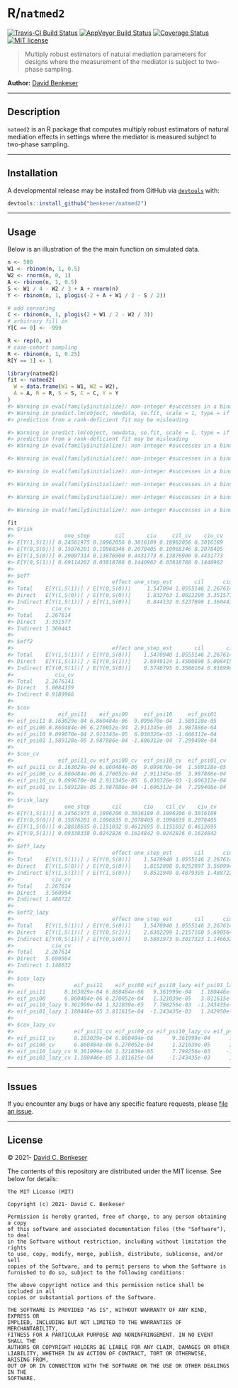 
# R/`natmed2`

[![Travis-CI Build
Status](https://travis-ci.org/benkeser/natmed2.svg?branch=master)](https://travis-ci.org/benkeser/natmed2)
[![AppVeyor Build
Status](https://ci.appveyor.com/api/projects/status/github/benkeser/natmed2?branch=master&svg=true)](https://ci.appveyor.com/project/benkeser/natmed2)
[![Coverage
Status](https://img.shields.io/codecov/c/github/benkeser/natmed2/master.svg)](https://codecov.io/github/benkeser/natmed2?branch=master)
[![MIT
license](http://img.shields.io/badge/license-MIT-brightgreen.svg)](http://opensource.org/licenses/MIT)

> Multiply robust estimators of natural mediation parameters for designs
> where the measurement of the mediator is subject to two-phase
> sampling.

**Author:** [David
Benkeser](https://www.sph.emory.edu/faculty/profile/#!dbenkes)

------------------------------------------------------------------------

## Description

`natmed2` is an R package that computes multiply robust estimators of
natural mediation effects in settings where the mediator is measured
subject to two-phase sampling.

------------------------------------------------------------------------

## Installation

<!-- 
Install the current stable release from
[CRAN](https://cran.r-project.org/) via


```r
install.packages("natmed2")
```
 -->

A developmental release may be installed from GitHub via
[`devtools`](https://www.rstudio.com/products/rpackages/devtools/) with:

``` r
devtools::install_github("benkeser/natmed2")
```

------------------------------------------------------------------------

## Usage

Below is an illustration of the the main function on simulated data.

``` r
n <- 500
W1 <- rbinom(n, 1, 0.5)
W2 <- rnorm(n, 0, 1)
A <- rbinom(n, 1, 0.5)
S <- W1 / 4 - W2 / 3 + A + rnorm(n)
Y <- rbinom(n, 1, plogis(-2 + A + W1 / 2 - S / 2))

# add censoring
C <- rbinom(n, 1, plogis(2 + W1 / 2 - W2 / 3))
# arbitrary fill in
Y[C == 0] <- -999

R <- rep(0, n)
# case-cohort sampling
R <- rbinom(n, 1, 0.25)
R[Y == 1] <- 1

library(natmed2)
fit <- natmed2(
  W = data.frame(W1 = W1, W2 = W2), 
  A = A, R = R, S = S, C = C, Y = Y
)
#> Warning in eval(family$initialize): non-integer #successes in a binomial glm!
#> Warning in predict.lm(object, newdata, se.fit, scale = 1, type = if (type == :
#> prediction from a rank-deficient fit may be misleading

#> Warning in predict.lm(object, newdata, se.fit, scale = 1, type = if (type == :
#> prediction from a rank-deficient fit may be misleading
#> Warning in eval(family$initialize): non-integer #successes in a binomial glm!

#> Warning in eval(family$initialize): non-integer #successes in a binomial glm!

#> Warning in eval(family$initialize): non-integer #successes in a binomial glm!

#> Warning in eval(family$initialize): non-integer #successes in a binomial glm!

#> Warning in eval(family$initialize): non-integer #successes in a binomial glm!

#> Warning in eval(family$initialize): non-integer #successes in a binomial glm!

fit
#> $risk
#>                one_step        cil       ciu     cil_cv    ciu_cv
#> E[Y(1,S(1))] 0.24561975 0.18962056 0.3016189 0.18962056 0.3016189
#> E[Y(0,S(0))] 0.15876201 0.10968346 0.2078405 0.10968346 0.2078405
#> E[Y(1,S(0))] 0.29097314 0.13876900 0.4431773 0.13876900 0.4431773
#> E[Y(0,S(1))] 0.09114202 0.03818788 0.1440962 0.03818788 0.1440962
#> 
#> $eff
#>                               effect one_step_est       cil      ciu    cil_cv
#> Total    E[Y(1,S(1))] / E[Y(0,S(0))]     1.547094 1.0555146 2.267614 1.0555146
#> Direct   E[Y(1,S(0))] / E[Y(0,S(0))]     1.832763 1.0022209 3.351577 1.0022209
#> Indirect E[Y(1,S(1))] / E[Y(1,S(0))]     0.844132 0.5237696 1.360443 0.5237696
#>            ciu_cv
#> Total    2.267614
#> Direct   3.351577
#> Indirect 1.360443
#> 
#> $eff2
#>                               effect one_step_est       cil       ciu    cil_cv
#> Total    E[Y(1,S(1))] / E[Y(0,S(0))]    1.5470940 1.0555146 2.2676141 1.0555146
#> Direct   E[Y(1,S(1))] / E[Y(0,S(1))]    2.6949124 1.4500698 5.0084159 1.4500698
#> Indirect E[Y(0,S(1))] / E[Y(0,S(0))]    0.5740795 0.3586164 0.9189966 0.3586164
#>             ciu_cv
#> Total    2.2676141
#> Direct   5.0084159
#> Indirect 0.9189966
#> 
#> $cov
#>              eif_psi11    eif_psi00     eif_psi10     eif_psi01
#> eif_psi11 8.163029e-04 6.860484e-06  9.099670e-04  1.589128e-05
#> eif_psi00 6.860484e-06 6.270052e-04  2.911345e-05  3.987886e-04
#> eif_psi10 9.099670e-04 2.911345e-05  6.030326e-03 -1.606312e-04
#> eif_psi01 1.589128e-05 3.987886e-04 -1.606312e-04  7.299408e-04
#> 
#> $cov_cv
#>              eif_psi11_cv eif_psi00_cv  eif_psi10_cv  eif_psi01_cv
#> eif_psi11_cv 8.163029e-04 6.860484e-06  9.099670e-04  1.589128e-05
#> eif_psi00_cv 6.860484e-06 6.270052e-04  2.911345e-05  3.987886e-04
#> eif_psi10_cv 9.099670e-04 2.911345e-05  6.030326e-03 -1.606312e-04
#> eif_psi01_cv 1.589128e-05 3.987886e-04 -1.606312e-04  7.299408e-04
#> 
#> $risk_lazy
#>                one_step       cil       ciu    cil_cv    ciu_cv
#> E[Y(1,S(1))] 0.24561975 0.1896206 0.3016189 0.1896206 0.3016189
#> E[Y(0,S(0))] 0.15876201 0.1096835 0.2078405 0.1096835 0.2078405
#> E[Y(1,S(0))] 0.28818635 0.1151032 0.4612695 0.1151032 0.4612695
#> E[Y(0,S(1))] 0.09338338 0.0242826 0.1624842 0.0242826 0.1624842
#> 
#> $eff_lazy
#>                               effect one_step_est       cil      ciu    cil_cv
#> Total    E[Y(1,S(1))] / E[Y(0,S(0))]    1.5470940 1.0555146 2.267614 1.0555146
#> Direct   E[Y(1,S(0))] / E[Y(0,S(0))]    1.8152098 0.9252997 3.560994 0.9252997
#> Indirect E[Y(1,S(1))] / E[Y(1,S(0))]    0.8522949 0.4879395 1.488722 0.4879395
#>            ciu_cv
#> Total    2.267614
#> Direct   3.560994
#> Indirect 1.488722
#> 
#> $eff2_lazy
#>                               effect one_step_est       cil      ciu    cil_cv
#> Total    E[Y(1,S(1))] / E[Y(0,S(0))]    1.5470940 1.0555146 2.267614 1.0555146
#> Direct   E[Y(1,S(1))] / E[Y(0,S(1))]    2.6302299 1.2157160 5.690564 1.2157160
#> Indirect E[Y(0,S(1))] / E[Y(0,S(0))]    0.5881973 0.3017323 1.146632 0.3017323
#>            ciu_cv
#> Total    2.267614
#> Direct   5.690564
#> Indirect 1.146632
#> 
#> $cov_lazy
#>                   eif_psi11    eif_psi00 eif_psi10_lazy eif_psi01_lazy
#> eif_psi11      8.163029e-04 6.860484e-06   9.361999e-04   1.180446e-05
#> eif_psi00      6.860484e-06 6.270052e-04   1.321039e-05   3.811615e-04
#> eif_psi10_lazy 9.361999e-04 1.321039e-05   7.798256e-03  -1.243435e-03
#> eif_psi01_lazy 1.180446e-05 3.811615e-04  -1.243435e-03   1.242950e-03
#> 
#> $cov_lazy_cv
#>                   eif_psi11_cv eif_psi00_cv eif_psi10_lazy_cv eif_psi01_lazy_cv
#> eif_psi11_cv      8.163029e-04 6.860484e-06      9.361999e-04      1.180446e-05
#> eif_psi00_cv      6.860484e-06 6.270052e-04      1.321039e-05      3.811615e-04
#> eif_psi10_lazy_cv 9.361999e-04 1.321039e-05      7.798256e-03     -1.243435e-03
#> eif_psi01_lazy_cv 1.180446e-05 3.811615e-04     -1.243435e-03      1.242950e-03
```

------------------------------------------------------------------------

## Issues

If you encounter any bugs or have any specific feature requests, please
[file an issue](https://github.com/benkeser/natmed2/issues).

------------------------------------------------------------------------

## License

© 2021- [David C. Benkeser](https://www.davidbphd.com)

The contents of this repository are distributed under the MIT license.
See below for details:

    The MIT License (MIT)

    Copyright (c) 2021- David C. Benkeser

    Permission is hereby granted, free of charge, to any person obtaining a copy
    of this software and associated documentation files (the "Software"), to deal
    in the Software without restriction, including without limitation the rights
    to use, copy, modify, merge, publish, distribute, sublicense, and/or sell
    copies of the Software, and to permit persons to whom the Software is
    furnished to do so, subject to the following conditions:

    The above copyright notice and this permission notice shall be included in all
    copies or substantial portions of the Software.

    THE SOFTWARE IS PROVIDED "AS IS", WITHOUT WARRANTY OF ANY KIND, EXPRESS OR
    IMPLIED, INCLUDING BUT NOT LIMITED TO THE WARRANTIES OF MERCHANTABILITY,
    FITNESS FOR A PARTICULAR PURPOSE AND NONINFRINGEMENT. IN NO EVENT SHALL THE
    AUTHORS OR COPYRIGHT HOLDERS BE LIABLE FOR ANY CLAIM, DAMAGES OR OTHER
    LIABILITY, WHETHER IN AN ACTION OF CONTRACT, TORT OR OTHERWISE, ARISING FROM,
    OUT OF OR IN CONNECTION WITH THE SOFTWARE OR THE USE OR OTHER DEALINGS IN THE
    SOFTWARE.
